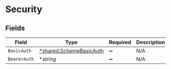 # Security


## Fields

| Field                                                             | Type                                                              | Required                                                          | Description                                                       | Example                                                           |
| ----------------------------------------------------------------- | ----------------------------------------------------------------- | ----------------------------------------------------------------- | ----------------------------------------------------------------- | ----------------------------------------------------------------- |
| `BasicAuth`                                                       | [*shared.SchemeBasicAuth](../../models/shared/schemebasicauth.md) | :heavy_minus_sign:                                                | N/A                                                               |                                                                   |
| `BearerAuth`                                                      | **string*                                                         | :heavy_minus_sign:                                                | N/A                                                               |                                                                   |